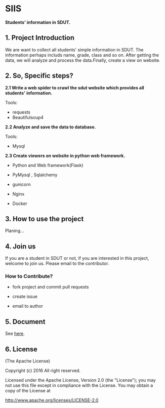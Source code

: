 #  SIIS

__Students' information in SDUT.__

## 1. Project Introduction

We are want to collect all students' simple information in SDUT. The information perhaps includs name, grade, class and so on. After getting the data, we will analyze and process the data.Finally, create a view on website.

## 2. So, Specific steps?

__2.1 Write a web spider to crawl the sdut website which provides all students' information.__

Tools:

+ requests
+ Beautifulsoup4

__2.2 Analyze and save the data to database.__

Tools:

+ Mysql

__2.3 Create viewers on website in python web framework.__

+ Python and Web framework(Flask)

+ PyMysql , Sqlalchemy

+ gunicorn

+ Nginx

+ Docker


## 3. How to use the project

Planing...

## 4. Join us

If you are a student in SDUT or not, if you are interested in this project, welcome to join us. Please email to the contributor.

### How to Contribute?

+ fork project and commit pull requests

+ create issue

+ email to author

## 5. Document

See [here](https://github.com/lvhuiyang/SIIS/tree/lhy/doc).

## 6. License

(The Apache License)

Copyright (c) 2016 All right reserved.

Licensed under the Apache License, Version 2.0 (the "License"); you may not use this file except in compliance with the License. You may obtain a copy of the License at

http://www.apache.org/licenses/LICENSE-2.0
